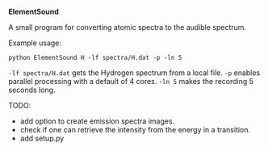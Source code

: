 **ElementSound**

A small program for converting atomic spectra to the audible spectrum. 


Example usage:

`python ElementSound H -lf spectra/H.dat -p -ln 5`

`-lf spectra/H.dat` gets the Hydrogen spectrum from a local file. `-p` enables parallel processing with a default of 4 cores. `-ln 5` makes the recording 5 seconds long.

TODO:
- add option to create emission spectra images.
- check if one can retrieve the intensity from the energy in a transition.
- add setup.py

